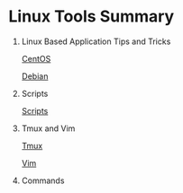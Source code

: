 # Linux Tools Summary

1. Linux Based Application Tips and Tricks

   [CentOS](CentOS.md)

   [Debian](Debian.md)

2. Scripts

   [Scripts](Scripts.md)

3. Tmux and Vim

   [Tmux](Tmux.md)

   [Vim](Vim.md)

4. Commands

